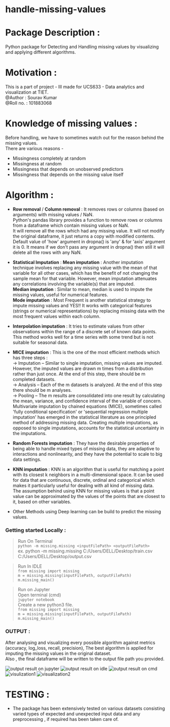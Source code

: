 # handle-missing-values    

# Package Description :
Python package for Detecting and Handling missing values by visualizing and applying different algorithms.
# Motivation :   
This is a part of project - III made for UCS633 - Data analytics and visualization at TIET.     
@Author : Sourav Kumar    
@Roll no. : 101883068    
# Knowledge of missing values : 
Before handling, we have to sometimes watch out for the reason behind the missing values.   
There are various reasons - 
* Missingness completely at random   
* Missingness at random  
* Missingness that depends on unobserved predictors 
* Missingness that depends on the missing value itself     

# Algorithm :       
* **Row removal** / **Column removal** : It removes rows or columns (based on arguments) with missing values / NaN.   
Python's pandas library provides a function to remove rows or columns from a dataframe which contain missing values or NaN.   
It will remove all the rows which had any missing value. It will not modify the original dataframe, it just returns a copy with modified contents.   
Default value of 'how' argument in dropna() is 'any' & for 'axis' argument it is 0. It means if we don't pass any argument in dropna() then still it will delete all the rows with any NaN.      
* **Statistical Imputation** : 
**Mean imputation** : Another imputation technique involves replacing any missing value with the mean of that variable for all other cases, which has the benefit of not changing the sample mean for that variable. However, mean imputation attenuates any correlations involving the variable(s) that are imputed.    
**Median imputation** : Similar to mean, median is used to impute the missing values, useful for numerical features.   
**Mode imputation** : Most Frequent is another statistical strategy to impute missing values and YES!! It works with categorical features (strings or numerical representations) by replacing missing data with the most frequent values within each column.    

* **Interpolation imputation** : It tries to estimate values from other observations within the range of a discrete set of known data points.   
This method works well for a time series with some trend but is not suitable for seasonal data.   
* **MICE imputation** : This is the one of the most efficient methods which has three steps :    
-> Imputation – Similar to single imputation, missing values are imputed. However, the imputed values are drawn m times from a distribution rather than just once. At the end of this step, there should be m completed datasets.   
-> Analysis – Each of the m datasets is analyzed. At the end of this step there should be m analyses.    
-> Pooling – The m results are consolidated into one result by calculating the mean, variance, and confidence interval of the variable of concern.      
Multivariate imputation by chained equations (MICE), sometimes called 'fully conditional specification' or 'sequential regression multiple imputation' has emerged in the statistical literature as one principled method of addressing missing data. Creating multiple imputations, as opposed to single imputations, accounts for the statistical uncertainty in the imputations.   
* **Random Forests imputation** : They have the desirable properties of being able to handle mixed types of missing data, they are adaptive to interactions and nonlinearity, and they have the potential to scale to big data settings.   
* **KNN imputation** : KNN is an algorithm that is useful for matching a point with its closest k neighbors in a multi-dimensional space. It can be used for data that are continuous, discrete, ordinal and categorical which makes it particularly useful for dealing with all kind of missing data.    
The assumption behind using KNN for missing values is that a point value can be approximated by the values of the points that are closest to it, based on other variables.   

* Other Methods using Deep learning can be build to predict the missing values.   

### Getting started Locally :  
> Run On Terminal       
```python -m missing.missing <inputFilePath> <outputFilePath>```     
ex. python -m missing.missing C:/Users/DELL/Desktop/train.csv C:/Users/DELL/Desktop/output.csv        

> Run In IDLE   
```from missing import missing```   
```m = missing.missing(inputFilePath, outputFilePath)```     
```m.missing_main()```      

> Run on Jupyter   
Open terminal (cmd)   
```jupyter notebook```   
Create a new python3 file.     
```from missing import missing```   
```m = missing.missing(inputFilePath, outputFilePath)```
```m.missing_main()```     

### OUTPUT :
After analysing and visualizing every possible algorithm against metrics (accuracy, log_loss, recall, precision), The best algorithm is applied for imputing the missing values in the original dataset.    
Also , the final dataframe will be written to the output file path you provided.
 
![output result on jupyter](images/3.JPG)
![output result on idle](images/2.JPG)
![output result on cmd](images/1.JPG)   
![visulization1](images/output1.JPG)
![visualization2](images/output2.JPG)

# TESTING : 
* The package has been extensively tested on various datasets consisting varied types of expected and unexpected input data and any preprocessing , if required has been taken care of.

